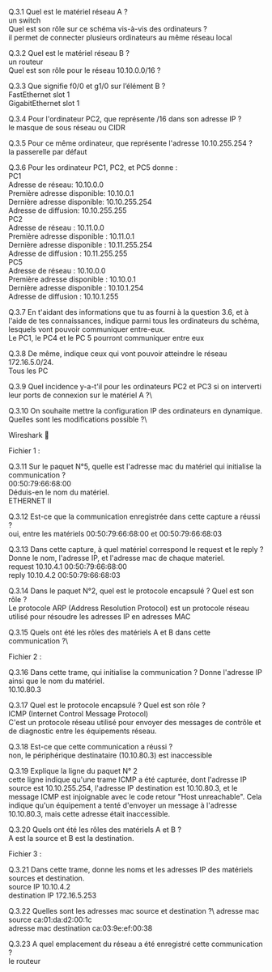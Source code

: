 Q.3.1 Quel est le matériel réseau A ?\
un switch\
Quel est son rôle sur ce schéma vis-à-vis des ordinateurs ?\
il permet de connecter plusieurs ordinateurs au même réseau local

Q.3.2 Quel est le matériel réseau B ?\
un routeur\
Quel est son rôle pour le réseau 10.10.0.0/16 ?


Q.3.3 Que signifie f0/0 et g1/0 sur l’élément B ?\
FastEthernet slot 1\
GigabitEthernet slot 1

Q.3.4 Pour l'ordinateur PC2, que représente /16 dans son adresse IP ?\
le masque de sous réseau ou CIDR

Q.3.5 Pour ce même ordinateur, que représente l'adresse 10.10.255.254 ?\
la passerelle par défaut

Q.3.6 Pour les ordinateur PC1, PC2, et PC5 donne :\
PC1\
Adresse de réseau: 10.10.0.0\
Première adresse disponible: 10.10.0.1\
Dernière adresse disponible: 10.10.255.254\
Adresse de diffusion: 10.10.255.255\
PC2\
Adresse de réseau : 10.11.0.0\
Première adresse disponible : 10.11.0.1\
Dernière adresse disponible : 10.11.255.254\
Adresse de diffusion : 10.11.255.255\
PC5\
Adresse de réseau : 10.10.0.0\
Première adresse disponible : 10.10.0.1\
Dernière adresse disponible : 10.10.1.254\
Adresse de diffusion : 10.10.1.255

Q.3.7 En t'aidant des informations que tu as fourni à la question 3.6, et à l'aide de tes connaissances, indique parmi tous les ordinateurs du schéma, lesquels vont pouvoir communiquer entre-eux.\
Le PC1, le PC4 et le PC 5 pourront communiquer entre eux

Q.3.8 De même, indique ceux qui vont pouvoir atteindre le réseau 172.16.5.0/24.\
Tous les PC

Q.3.9 Quel incidence y-a-t'il pour les ordinateurs PC2 et PC3 si on interverti leur ports de connexion sur le matériel A ?\

Q.3.10 On souhaite mettre la configuration IP des ordinateurs en dynamique. Quelles sont les modifications possible ?\

Wireshark 🦈

Fichier 1 :

Q.3.11 Sur le paquet N°5, quelle est l'adresse mac du matériel qui initialise la communication ?\
00:50:79:66:68:00\
Déduis-en le nom du matériel.\
ETHERNET II

Q.3.12 Est-ce que la communication enregistrée dans cette capture a réussi ?\
oui, entre les matériels 00:50:79:66:68:00 et 00:50:79:66:68:03

Q.3.13 Dans cette capture, à quel matériel correspond le request et le reply ?\
Donne le nom, l'adresse IP, et l'adresse mac de chaque materiel.\
request 10.10.4.1 00:50:79:66:68:00\
reply 10.10.4.2 00:50:79:66:68:03

Q.3.14 Dans le paquet N°2, quel est le protocole encapsulé ? Quel est son rôle ?\
Le protocole ARP (Address Resolution Protocol) est un protocole réseau utilisé pour résoudre les adresses IP en adresses MAC

Q.3.15 Quels ont été les rôles des matériels A et B dans cette communication ?\


Fichier 2 :

Q.3.16 Dans cette trame, qui initialise la communication ? Donne l'adresse IP ainsi que le nom du matériel.\
10.10.80.3

Q.3.17 Quel est le protocole encapsulé ? Quel est son rôle ?\
ICMP (Internet Control Message Protocol) \
C'est un protocole réseau utilisé pour envoyer des messages de contrôle et de diagnostic entre les équipements réseau.

Q.3.18 Est-ce que cette communication a réussi ? \
non, le périphérique destinataire (10.10.80.3) est inaccessible

Q.3.19 Explique la ligne du paquet N° 2\
cette ligne indique qu'une trame ICMP a été capturée, dont l'adresse IP source est 10.10.255.254, l'adresse IP destination est 10.10.80.3, et le message ICMP est injoignable avec le code retour "Host unreachable". Cela indique qu'un équipement a tenté d'envoyer un message à l'adresse 10.10.80.3, mais cette adresse était inaccessible.

Q.3.20 Quels ont été les rôles des matériels A et B ?\
A est la source et B est la destination.

Fichier 3 :

Q.3.21 Dans cette trame, donne les noms et les adresses IP des matériels sources et destination.\
source IP 10.10.4.2\
destination IP 172.16.5.253

Q.3.22 Quelles sont les adresses mac source et destination ?\ 
adresse mac source ca:01:da:d2:00:1c\
adresse mac destination ca:03:9e:ef:00:38

Q.3.23 A quel emplacement du réseau a été enregistré cette communication ?\
le routeur
